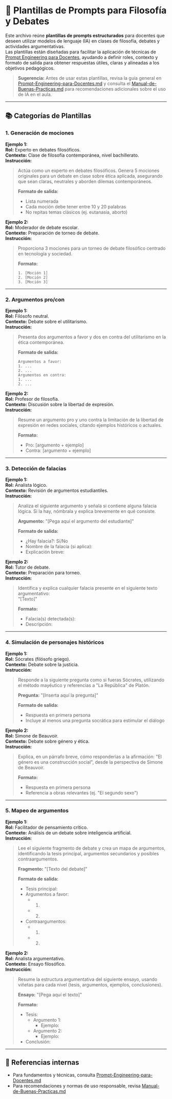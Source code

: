 # 📝 Plantillas de Prompts para Filosofía y Debates

Este archivo reúne **plantillas de prompts estructurados** para docentes que deseen utilizar modelos de lenguaje (IA) en clases de filosofía, debates y actividades argumentativas.  
Las plantillas están diseñadas para facilitar la aplicación de técnicas de [Prompt Engineering para Docentes](./Prompt-Engineering-para-Docentes.md), ayudando a definir roles, contexto y formato de salida para obtener respuestas útiles, claras y alineadas a los objetivos pedagógicos.

> **Sugerencia:** Antes de usar estas plantillas, revisa la guía general en [Prompt-Engineering-para-Docentes.md](./Prompt-Engineering-para-Docentes.md) y consulta el [Manual-de-Buenas-Practicas.md](./Manual-de-Buenas-Practicas.md) para recomendaciones adicionales sobre el uso de IA en el aula.

---

## 📚 Categorías de Plantillas

### 1. Generación de mociones

**Ejemplo 1:**  
**Rol:** Experto en debates filosóficos.  
**Contexto:** Clase de filosofía contemporánea, nivel bachillerato.  
**Instrucción:**  
> Actúa como un experto en debates filosóficos. Genera 5 mociones originales para un debate en clase sobre ética aplicada, asegurando que sean claras, neutrales y aborden dilemas contemporáneos.  
>  
> **Formato de salida:**  
> - Lista numerada  
> - Cada moción debe tener entre 10 y 20 palabras  
> - No repitas temas clásicos (ej. eutanasia, aborto)

**Ejemplo 2:**  
**Rol:** Moderador de debate escolar.  
**Contexto:** Preparación de torneo de debate.  
**Instrucción:**  
> Proporciona 3 mociones para un torneo de debate filosófico centrado en tecnología y sociedad.  
>  
> **Formato:**  
> ```
> 1. [Moción 1]
> 2. [Moción 2]
> 3. [Moción 3]
> ```

---

### 2. Argumentos pro/con

**Ejemplo 1:**  
**Rol:** Filósofo neutral.  
**Contexto:** Debate sobre el utilitarismo.  
**Instrucción:**  
> Presenta dos argumentos a favor y dos en contra del utilitarismo en la ética contemporánea.  
>  
> **Formato de salida:**  
> ```
> Argumentos a favor:
> 1. ...
> 2. ...
> Argumentos en contra:
> 1. ...
> 2. ...
> ```

**Ejemplo 2:**  
**Rol:** Profesor de filosofía.  
**Contexto:** Discusión sobre la libertad de expresión.  
**Instrucción:**  
> Resume un argumento pro y uno contra la limitación de la libertad de expresión en redes sociales, citando ejemplos históricos o actuales.  
>  
> **Formato:**  
> - Pro: [argumento + ejemplo]  
> - Contra: [argumento + ejemplo]

---

### 3. Detección de falacias

**Ejemplo 1:**  
**Rol:** Analista lógico.  
**Contexto:** Revisión de argumentos estudiantiles.  
**Instrucción:**  
> Analiza el siguiente argumento y señala si contiene alguna falacia lógica. Si la hay, nómbrala y explica brevemente en qué consiste.  
>  
> **Argumento:** "[Pega aquí el argumento del estudiante]"  
>  
> **Formato de salida:**  
> - ¿Hay falacia?: Sí/No  
> - Nombre de la falacia (si aplica):  
> - Explicación breve:

**Ejemplo 2:**  
**Rol:** Tutor de debate.  
**Contexto:** Preparación para torneo.  
**Instrucción:**  
> Identifica y explica cualquier falacia presente en el siguiente texto argumentativo:  
> "[Texto]"  
>  
> **Formato:**  
> - Falacia(s) detectada(s):  
> - Descripción:

---

### 4. Simulación de personajes históricos

**Ejemplo 1:**  
**Rol:** Sócrates (filósofo griego).  
**Contexto:** Debate sobre la justicia.  
**Instrucción:**  
> Responde a la siguiente pregunta como si fueras Sócrates, utilizando el método mayéutico y referencias a "La República" de Platón.  
>  
> **Pregunta:** "[Inserta aquí la pregunta]"  
>  
> **Formato de salida:**  
> - Respuesta en primera persona  
> - Incluye al menos una pregunta socrática para estimular el diálogo

**Ejemplo 2:**  
**Rol:** Simone de Beauvoir.  
**Contexto:** Debate sobre género y ética.  
**Instrucción:**  
> Explica, en un párrafo breve, cómo responderías a la afirmación: "El género es una construcción social", desde la perspectiva de Simone de Beauvoir.  
>  
> **Formato:**  
> - Respuesta en primera persona  
> - Referencia a obras relevantes (ej. "El segundo sexo")

---

### 5. Mapeo de argumentos

**Ejemplo 1:**  
**Rol:** Facilitador de pensamiento crítico.  
**Contexto:** Análisis de un debate sobre inteligencia artificial.  
**Instrucción:**  
> Lee el siguiente fragmento de debate y crea un mapa de argumentos, identificando la tesis principal, argumentos secundarios y posibles contraargumentos.  
>  
> **Fragmento:** "[Texto del debate]"  
>  
> **Formato de salida:**  
> - Tesis principal:  
> - Argumentos a favor:  
>   - 1.  
>   - 2.  
> - Contraargumentos:  
>   - 1.  
>   - 2.

**Ejemplo 2:**  
**Rol:** Analista argumentativo.  
**Contexto:** Ensayo filosófico.  
**Instrucción:**  
> Resume la estructura argumentativa del siguiente ensayo, usando viñetas para cada nivel (tesis, argumentos, ejemplos, conclusiones).  
>  
> **Ensayo:** "[Pega aquí el texto]"  
>  
> **Formato:**  
> - Tesis:  
>   - Argumento 1:  
>     - Ejemplo:  
>   - Argumento 2:  
>     - Ejemplo:  
> - Conclusión:

---

## 📎 Referencias internas
- Para fundamentos y técnicas, consulta [Prompt-Engineering-para-Docentes.md](./Prompt-Engineering-para-Docentes.md)
- Para recomendaciones y normas de uso responsable, revisa [Manual-de-Buenas-Practicas.md](./Manual-de-Buenas-Practicas.md)
